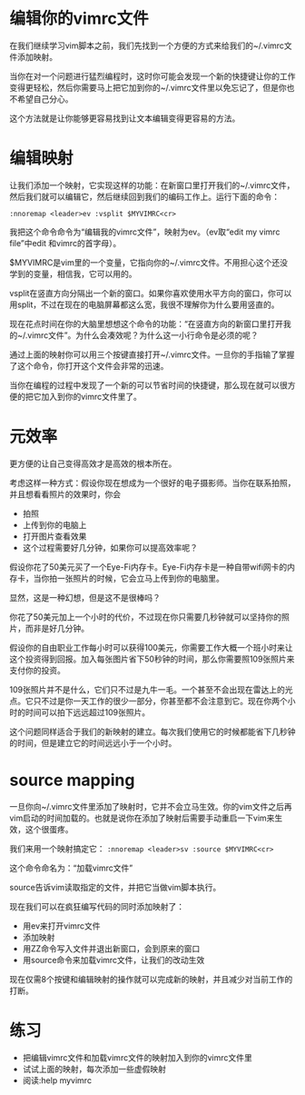 # 编辑你的vimrc文件

在我们继续学习vim脚本之前，我们先找到一个方便的方式来给我们的~/.vimrc文件添加映射。

当你在对一个问题进行猛烈编程时，这时你可能会发现一个新的快捷键让你的工作变得更轻松，然后你需要马上把它加到你的~/.vimrc文件里以免忘记了，但是你也不希望自己分心。

这个方法就是让你能够更容易找到让文本编辑变得更容易的方法。
     
# 编辑映射

让我们添加一个映射，它实现这样的功能：在新窗口里打开我们的~/.vimrc文件，然后我们就可以编辑它，然后继续回到我们的编码工作上。运行下面的命令：

`:nnoremap <leader>ev :vsplit $MYVIMRC<cr>`

我把这个命令命令为“编辑我的vimrc文件”，映射为ev。（ev取“edit my vimrc file”中edit 和vimrc的首字母）。

$MYVIMRC是vim里的一个变量，它指向你的~/.vimrc文件。不用担心这个还没学到的变量，相信我，它可以用的。

vsplit在竖直方向分隔出一个新的窗口。如果你喜欢使用水平方向的窗口，你可以用split，不过在现在的电脑屏幕都这么宽，我很不理解你为什么要用竖直的。

现在花点时间在你的大脑里想想这个命令的功能：“在竖直方向的新窗口里打开我的~/.vimrc文件”。为什么会凑效呢？为什么这一小行命令是必须的呢？

通过上面的映射你可以用三个按键直接打开~/.vimrc文件。一旦你的手指输了掌握了这个命令，你打开这个文件会非常的迅速。

当你在编程的过程中发现了一个新的可以节省时间的快捷键，那么现在就可以很方便的把它加入到你的vimrc文件里了。

# 元效率

更方便的让自己变得高效才是高效的根本所在。
     
考虑这样一种方式：假设你现在想成为一个很好的电子摄影师。当你在联系拍照，并且想看看照片的效果时，你会

- 拍照
- 上传到你的电脑上
- 打开图片查看效果
- 这个过程需要好几分钟，如果你可以提高效率呢？

假设你花了50美元买了一个Eye-Fi内存卡。Eye-Fi内存卡是一种自带wifi网卡的内存卡，当你拍一张照片的时候，它会立马上传到你的电脑里。
     
显然，这是一种幻想，但是这不是很棒吗？

你花了50美元加上一个小时的代价，不过现在你只需要几秒钟就可以坚持你的照片，而非是好几分钟。

假设你的自由职业工作每小时可以获得100美元，你需要工作大概一个班小时来让这个投资得到回报。加入每张图片省下50秒钟的时间，那么你需要照109张照片来支付你的投资。

109张照片并不是什么，它们只不过是九牛一毛。一个甚至不会出现在雷达上的光点。它只不过是你一天工作的很少一部分，你甚至都不会注意到它。现在你两个小时的时间可以拍下远远超过109张照片。

这个问题同样适合于我们的新映射的建立。每次我们使用它的时候都能省下几秒钟的时间，但是建立它的时间远远小于一个小时。

# source mapping

一旦你向~/.vimrc文件里添加了映射时，它并不会立马生效。你的vim文件之后再vim启动的时间加载的。也就是说你在添加了映射后需要手动重启一下vim来生效，这个很蛋疼。

我们来用一个映射搞定它：
`:nnoremap <leader>sv :source $MYVIMRC<cr>`

这个命令命名为：“加载vimrc文件”

source告诉vim读取指定的文件，并把它当做vim脚本执行。

现在我们可以在疯狂编写代码的同时添加映射了：

- 用<leader>ev来打开vimrc文件
- 添加映射
- 用ZZ命令写入文件并退出新窗口，会到原来的窗口
- 用source命令来加载vimrc文件，让我们的改动生效

现在仅需8个按键和编辑映射的操作就可以完成新的映射，并且减少对当前工作的打断。

#  练习

- 把编辑vimrc文件和加载vimrc文件的映射加入到你的vimrc文件里
- 试试上面的映射，每次添加一些虚假映射
- 阅读:help myvimrc
